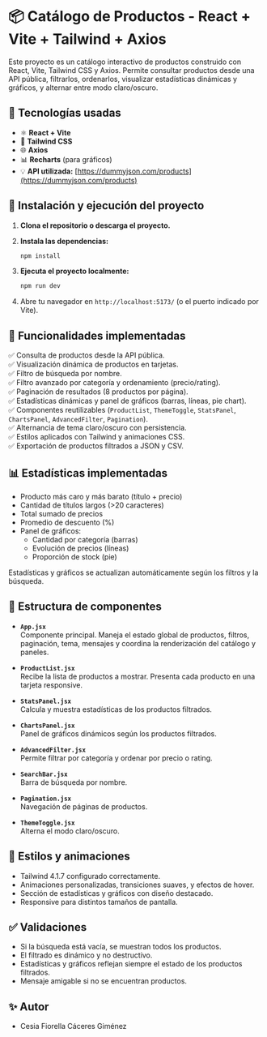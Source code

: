 # 📦 Catálogo de Productos - React + Vite + Tailwind + Axios

Este proyecto es un catálogo interactivo de productos construido con React, Vite, Tailwind CSS y Axios. Permite consultar productos desde una API pública, filtrarlos, ordenarlos, visualizar estadísticas dinámicas y gráficos, y alternar entre modo claro/oscuro.

## 🚀 Tecnologías usadas

- ⚛️ **React + Vite**
- 🎨 **Tailwind CSS**
- 🌐 **Axios**
- 📊 **Recharts** (para gráficos)
- 💡 **API utilizada:** [https://dummyjson.com/products](https://dummyjson.com/products)

## 🧰 Instalación y ejecución del proyecto

1. **Clona el repositorio o descarga el proyecto.**

2. **Instala las dependencias:**
   ```bash
   npm install
   ```

3. **Ejecuta el proyecto localmente:**
   ```bash
   npm run dev
   ```

4. Abre tu navegador en `http://localhost:5173/` (o el puerto indicado por Vite).

## 🧠 Funcionalidades implementadas

✅ Consulta de productos desde la API pública.  
✅ Visualización dinámica de productos en tarjetas.  
✅ Filtro de búsqueda por nombre.  
✅ Filtro avanzado por categoría y ordenamiento (precio/rating).  
✅ Paginación de resultados (8 productos por página).  
✅ Estadísticas dinámicas y panel de gráficos (barras, líneas, pie chart).  
✅ Componentes reutilizables (`ProductList`, `ThemeToggle`, `StatsPanel`, `ChartsPanel`, `AdvancedFilter`, `Pagination`).  
✅ Alternancia de tema claro/oscuro con persistencia.  
✅ Estilos aplicados con Tailwind y animaciones CSS.  
✅ Exportación de productos filtrados a JSON y CSV.

## 📊 Estadísticas implementadas

- Producto más caro y más barato (título + precio)
- Cantidad de títulos largos (>20 caracteres)
- Total sumado de precios
- Promedio de descuento (%)
- Panel de gráficos: 
  - Cantidad por categoría (barras)
  - Evolución de precios (líneas)
  - Proporción de stock (pie)

Estadísticas y gráficos se actualizan automáticamente según los filtros y la búsqueda.

## 🧩 Estructura de componentes

- **`App.jsx`**  
  Componente principal. Maneja el estado global de productos, filtros, paginación, tema, mensajes y coordina la renderización del catálogo y paneles.

- **`ProductList.jsx`**  
  Recibe la lista de productos a mostrar. Presenta cada producto en una tarjeta responsive.

- **`StatsPanel.jsx`**  
  Calcula y muestra estadísticas de los productos filtrados.

- **`ChartsPanel.jsx`**  
  Panel de gráficos dinámicos según los productos filtrados.

- **`AdvancedFilter.jsx`**  
  Permite filtrar por categoría y ordenar por precio o rating.

- **`SearchBar.jsx`**  
  Barra de búsqueda por nombre.

- **`Pagination.jsx`**  
  Navegación de páginas de productos.

- **`ThemeToggle.jsx`**  
  Alterna el modo claro/oscuro.

## 🎨 Estilos y animaciones

- Tailwind 4.1.7 configurado correctamente.
- Animaciones personalizadas, transiciones suaves, y efectos de hover.
- Sección de estadísticas y gráficos con diseño destacado.
- Responsive para distintos tamaños de pantalla.

## ✅ Validaciones

- Si la búsqueda está vacía, se muestran todos los productos.
- El filtrado es dinámico y no destructivo.
- Estadísticas y gráficos reflejan siempre el estado de los productos filtrados.
- Mensaje amigable si no se encuentran productos.

## ✨ Autor

- Cesia Fiorella Cáceres Giménez

